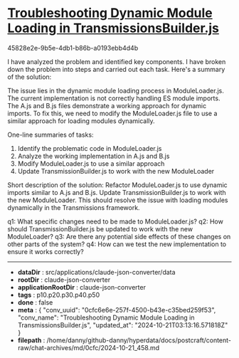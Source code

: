# [Troubleshooting Dynamic Module Loading in TransmissionsBuilder.js](https://claude.ai/chat/0cfc6e6e-257f-4500-b43e-c35bed259f53)

45828e2e-9b5e-4db1-b86b-a0193ebb4d4b

 I have analyzed the problem and identified key components. I have broken down the problem into steps and carried out each task. Here's a summary of the solution:

The issue lies in the dynamic module loading process in ModuleLoader.js. The current implementation is not correctly handling ES module imports. The A.js and B.js files demonstrate a working approach for dynamic imports. To fix this, we need to modify the ModuleLoader.js file to use a similar approach for loading modules dynamically.

One-line summaries of tasks:
1. Identify the problematic code in ModuleLoader.js
2. Analyze the working implementation in A.js and B.js
3. Modify ModuleLoader.js to use a similar approach
4. Update TransmissionBuilder.js to work with the new ModuleLoader

Short description of the solution:
Refactor ModuleLoader.js to use dynamic imports similar to A.js and B.js. Update TransmissionBuilder.js to work with the new ModuleLoader. This should resolve the issue with loading modules dynamically in the Transmissions framework.

q1: What specific changes need to be made to ModuleLoader.js?
q2: How should TransmissionBuilder.js be updated to work with the new ModuleLoader?
q3: Are there any potential side effects of these changes on other parts of the system?
q4: How can we test the new implementation to ensure it works correctly?

---

* **dataDir** : src/applications/claude-json-converter/data
* **rootDir** : claude-json-converter
* **applicationRootDir** : claude-json-converter
* **tags** : p10.p20.p30.p40.p50
* **done** : false
* **meta** : {
  "conv_uuid": "0cfc6e6e-257f-4500-b43e-c35bed259f53",
  "conv_name": "Troubleshooting Dynamic Module Loading in TransmissionsBuilder.js",
  "updated_at": "2024-10-21T03:13:16.571818Z"
}
* **filepath** : /home/danny/github-danny/hyperdata/docs/postcraft/content-raw/chat-archives/md/0cfc/2024-10-21_458.md